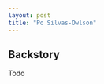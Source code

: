 ```yaml
---
layout: post
title: "Po Silvas-Owlson"
---
```


<!-- ![Sulu](../assets/images/Sulu_Small.gif) -->

## Backstory

Todo
